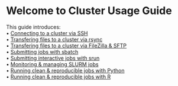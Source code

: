# Welcome to Cluster Usage Guide

This guide introduces:  
•	[Connecting to a cluster via SSH](Logging.md)  
•	[Transfering files to a cluster via rsync](transfer/Rsync.md)  
•	[Transfering files to a cluster via FileZilla & SFTP](transfer/SFTP.md)  
•	[Submitting jobs with sbatch](Submitting_jobs.md)   
•	[Submitting interactive jobs with srun](Interactive_jobs.md)  
•	[Monitoring & managing SLURM jobs](Monitoring.md)  
•	[Running clean & reproducible jobs with Python](python.md)  
•	[Running clean & reproducible jobs with R](R.md)  



